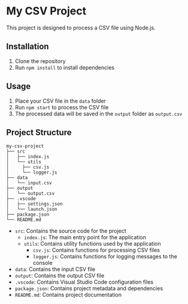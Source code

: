 # My CSV Project

This project is designed to process a CSV file using Node.js.

## Installation

1. Clone the repository
2. Run `npm install` to install dependencies

## Usage

1. Place your CSV file in the `data` folder
2. Run `npm start` to process the CSV file
3. The processed data will be saved in the `output` folder as `output.csv`

## Project Structure

```
my-csv-project
├── src
│   ├── index.js
│   └── utils
│     ├── csv.js
│     └── logger.js
├── data
│   └── input.csv
├── output
│   └── output.csv
├── .vscode
│   ├── settings.json
│   └── launch.json
├── package.json
└── README.md
```

- `src`: Contains the source code for the project
  - `index.js`: The main entry point for the application
  - `utils`: Contains utility functions used by the application
    - `csv.js`: Contains functions for processing CSV files
    - `logger.js`: Contains functions for logging messages to the console
- `data`: Contains the input CSV file
- `output`: Contains the output CSV file
- `.vscode`: Contains Visual Studio Code configuration files
- `package.json`: Contains project metadata and dependencies
- `README.md`: Contains project documentation